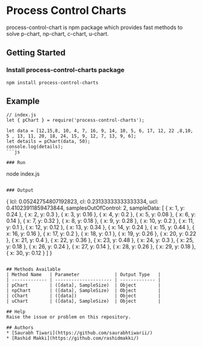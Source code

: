 # Process Control Charts
process-control-chart is npm package which provides fast methods to solve p-chart, np-chart, c-chart, u-chart.

## Getting Started

### Install process-control-charts package

```
npm install process-control-charts
```

## Example

```
// index.js
let { pChart } = require('process-control-charts');

let data = [12,15,8, 10, 4, 7, 16, 9, 14, 10, 5, 6, 17, 12, 22 ,8,10, 5 , 13, 11, 20, 18, 24, 15, 9, 12, 7, 13, 9, 6];
let details = pChart(data, 50);
console.log(details);
```js

### Run
```
node index.js
```

### Output
```
{
  lcl: 0.05242754807192823,
  cl: 0.23133333333333334,
  ucl: 0.41023911859473844,
  samplesOutOfControl: 2,
  sampleData: [
    { x: 1, y: 0.24 },  { x: 2, y: 0.3 },
    { x: 3, y: 0.16 },  { x: 4, y: 0.2 },
    { x: 5, y: 0.08 },  { x: 6, y: 0.14 },
    { x: 7, y: 0.32 },  { x: 8, y: 0.18 },
    { x: 9, y: 0.28 },  { x: 10, y: 0.2 },
    { x: 11, y: 0.1 },  { x: 12, y: 0.12 },
    { x: 13, y: 0.34 }, { x: 14, y: 0.24 },
    { x: 15, y: 0.44 }, { x: 16, y: 0.16 },
    { x: 17, y: 0.2 },  { x: 18, y: 0.1 },
    { x: 19, y: 0.26 }, { x: 20, y: 0.22 },
    { x: 21, y: 0.4 },  { x: 22, y: 0.36 },
    { x: 23, y: 0.48 }, { x: 24, y: 0.3 },
    { x: 25, y: 0.18 }, { x: 26, y: 0.24 },
    { x: 27, y: 0.14 }, { x: 28, y: 0.26 },
    { x: 29, y: 0.18 }, { x: 30, y: 0.12 }
  ]
}
```

## Methods Available
| Method Name   | Parameter             | Output Type   |
| ------------- | --------------------- | ------------- |
| pChart        | ([data], SampleSize)  | Object        |
| npChart       | ([data], SampleSize)  | Object        |
| cChart        | ([data])              | Object        |
| uChart        | ([data], SampleSize)  | Object        |

## Help
Raise the issue or problem on this repository.

## Authors
* [Saurabh Tiwari](https://github.com/saurabhtiwarii/)
* [Rashid Makki](https://github.com/rashidmakki/)

